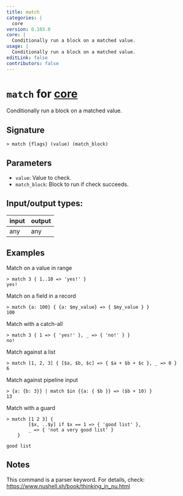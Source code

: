 ```yaml
---
title: match
categories: |
  core
version: 0.103.0
core: |
  Conditionally run a block on a matched value.
usage: |
  Conditionally run a block on a matched value.
editLink: false
contributors: false
---
```

<!-- This file is automatically generated. Please edit the command in https://github.com/nushell/nushell instead. -->

# `match` for [core](/commands/categories/core.md)

<div class='command-title'>Conditionally run a block on a matched value.</div>

## Signature

```> match {flags} (value) (match_block)```

## Parameters

 -  `value`: Value to check.
 -  `match_block`: Block to run if check succeeds.


## Input/output types:

| input | output |
| ----- | ------ |
| any   | any    |

## Examples

Match on a value in range
```nu
> match 3 { 1..10 => 'yes!' }
yes!
```

Match on a field in a record
```nu
> match {a: 100} { {a: $my_value} => { $my_value } }
100
```

Match with a catch-all
```nu
> match 3 { 1 => { 'yes!' }, _ => { 'no!' } }
no!
```

Match against a list
```nu
> match [1, 2, 3] { [$a, $b, $c] => { $a + $b + $c }, _ => 0 }
6
```

Match against pipeline input
```nu
> {a: {b: 3}} | match $in {{a: { $b }} => ($b + 10) }
13
```

Match with a guard
```nu
> match [1 2 3] {
        [$x, ..$y] if $x == 1 => { 'good list' },
        _ => { 'not a very good list' }
    }

good list
```

## Notes
This command is a parser keyword. For details, check:
  https://www.nushell.sh/book/thinking_in_nu.html